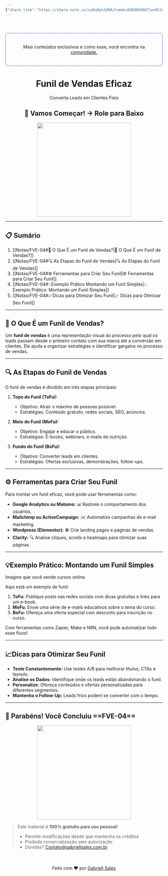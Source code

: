 ```yaml
---
{"share_link":"https://share.note.sx/ce0u0ps1#9AJ+amdvzD0GB9d86Flwx0C3y9DZQTLJgeMupUYJ38s","share_updated":"2025-02-06T15:19:04-03:00","title":"FVE-04","Criado":"2025-02-09","dg-publish":true,"dg-home":null,"permalink":"/notas/fve-04/","dgPassFrontmatter":true}
---
```


<div align="center" style="margin-top:50px; padding:20px; border: 2px dotted #8A5CF4; border-radius: 8px;">
  <p>Mais conteúdos exclusivos e como esse, você encontra na <a href="https://comunidade.gabriellsales.com.br" target="_blank">comunidade.</a></p>
</div>

<div align="center"><h1>Funil de Vendas Eficaz</h1> <p>Converta Leads em Clientes Fieis</p> <h2>🚀 Vamos Começar! → Role para Baixo</h2> </div>

<div align="center">
  <img src="https://media0.giphy.com/media/v1.Y2lkPTc5MGI3NjExb2E0YmFrcm9rd3VjcmRtbjB0djNxdWZwYXN1b3ZtZmh1ZjBkMGU5NCZlcD12MV9pbnRlcm5hbF9naWZfYnlfaWQmY3Q9Zw/26FPDJ6ZRqCHf3F1C/giphy.gif" width="300">
</div>

---
## 📋 Sumário

1. [[Notas/FVE-04#🌟 O Que É um Funil de Vendas?\|🌟 O Que É um Funil de Vendas?]]
2. [[Notas/FVE-04#🔍 As Etapas do Funil de Vendas\|🔍 As Etapas do Funil de Vendas]]
3. [[Notas/FVE-04#⚙️ Ferramentas para Criar Seu Funil\|⚙️ Ferramentas para Criar Seu Funil]]
4. [[Notas/FVE-04#💡Exemplo Prático Montando um Funil Simples\|💡 Exemplo Prático: Montando um Funil Simples]]
5. [[Notas/FVE-04#📈Dicas para Otimizar Seu Funil\|📈 Dicas para Otimizar Seu Funil]]

--- 
## 🌟 O Que É um Funil de Vendas?

Um **funil de vendas** é uma representação visual do processo pelo qual os leads passam desde o primeiro contato com sua marca até a conversão em clientes. Ele ajuda a organizar estratégias e identificar gargalos no processo de vendas.  

---
## 🔍 As Etapas do Funil de Vendas

O funil de vendas é dividido em três etapas principais:  

1. **Topo do Funil (ToFu):**  
   - Objetivo: Atrair o máximo de pessoas possível.  
   - Estratégias: Conteúdo gratuito, redes sociais, SEO, anúncios.  

2. **Meio do Funil (MoFu):**  
   - Objetivo: Engajar e educar o público.  
   - Estratégias: E-books, webinars, e-mails de nutrição.  

3. **Fundo do Funil (BoFu):**  
   - Objetivo: Converter leads em clientes.  
   - Estratégias: Ofertas exclusivas, demonstrações, follow-ups.  

---
## ⚙️ Ferramentas para Criar Seu Funil 

Para montar um funil eficaz, você pode usar ferramentas como:  

- **Google Analytics ou Matomo:** 📊 Rastreie o comportamento dos usuários.  
- **Mailchimp ou ActiveCampaign:** ✉️ Automatize campanhas de e-mail marketing.  
- **Wordpress (Elementor):** 🛠️ Crie landing pages e páginas de vendas.  
- **Clarity:** 🔍 Analise cliques, scrolls e heatmaps para otimizar suas páginas.  

---
## 💡Exemplo Prático: Montando um Funil Simples

Imagine que você vende cursos online. 

Aqui está um exemplo de funil:  
1. **ToFu:** Publique posts nas redes sociais com dicas gratuitas e links para um e-book.  
2. **MoFu:** Envie uma série de e-mails educativos sobre o tema do curso.  
3. **BoFu:** Ofereça uma oferta especial com desconto para inscrição no curso.  

Com ferramentas como Zapier, Make e N8N, você pode automatizar todo esse fluxo!

---
## 📈Dicas para Otimizar Seu Funil

- **Teste Constantemente:** Use testes A/B para melhorar títulos, CTAs e layouts.  
- **Analise os Dados:** Identifique onde os leads estão abandonando o funil.  
- **Personalize:** Ofereça conteúdos e ofertas personalizadas para diferentes segmentos.  
- **Mantenha o Follow-Up:** Leads frios podem se converter com o tempo.  

---
## 🎉 Parabéns! Você Concluiu ==FVE-04==

<div align="center"> <img src="https://media0.giphy.com/media/v1.Y2lkPTc5MGI3NjExdXhmZ2ZyYmEybnVhbDY2Z3k4MGRrcXkxYW10aTVxZzZteXk0cjk0bSZlcD12MV9pbnRlcm5hbF9naWZfYnlfaWQmY3Q9Zw/D2hncA3u88gmeCFeoh/giphy.gif" width="300"> </div>

> Este material é **100% gratuito para uso pessoal**!
> - Permite modificações desde que mantenha os créditos
> - Proibida comercialização sem autorização
> - Dúvidas? Contato@gabriellsales.com.br

<div align="center" style="margin-top:50px">
  <p>Feito com ❤️ por <a href="https://gabriellsales.com.br" target="_blank">Gabriell Sales</a></p>
</div>